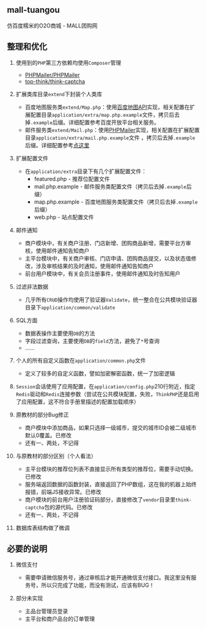 ## mall-tuangou

仿百度糯米的O2O商城 - MALL团购网

## 整理和优化

1. 使用到的`PHP`第三方依赖均使用`Composer`管理

    * [PHPMailer/PHPMailer](https://github.com/PHPMailer/PHPMailer)
    * [top-think/think-captcha](https://github.com/top-think/think-captcha)

2. 扩展类库目录`extend`下封装个人类库

    * 百度地图服务类`extend/Map.php`：使用[百度地图API](http://lbsyun.baidu.com/)实现，相关配置在扩展配置目录`application/extra/map.php.example`文件，拷贝后去掉`.example`后缀。详细配置参考百度开放平台相关服务。
    * 邮件服务类`extend/Mail.php`：使用[PHPMailer](https://github.com/PHPMailer/PHPMailer)实现，相关配置在扩展配置目录`application/extra/mail.php.example`文件 ，拷贝后去掉`.example`后缀。详细配置参考[点这里](https://github.com/PHPMailer/PHPMailer/blob/master/class.phpmailer.php)

3. 扩展配置文件

    * 在`application/extra`目录下有几个扩展配置文件：
        * featured.php - 推荐位配置文件
        * mail.php.example - 邮件服务类配置文件（拷贝后去掉`.example`后缀）
        * map.php.example - 百度地图服务类配置文件（拷贝后去掉`.example`后缀）
        * web.php - 站点配置文件

4. 邮件通知
   
    * 商户模块中，有关商户注册、门店新增、团购商品新增，需要平台方审核，使用邮件通知告知商户
    * 主平台模块中，有关商户审核、门店申请、团购商品提交，以及状态值修改，涉及审核结果的及时通知，使用邮件通知告知商户
    * 前台用户模块中，有关会员注册事件，使用邮件通知及时告知用户

5. 过滤非法数据
    
    * 几乎所有`CRUD`操作均使用了验证器`Validate`，统一整合在公共模块验证器目录下`application/common/validate`

6. SQL方面

    * 数据表操作主要使用`DB`的方法
    * 字段过滤查询，主要使用`DB`的`field`方法，避免了`*`号查询
    * ......

7. 个人的所有自定义函数在`application/common.php`文件

    * 定义了较多的自定义函数，譬如加密解密函数，统一了加密逻辑

8. `Session`会话使用了应用配置，在`application/config.php`210行附近，指定`Redis`驱动和`Redis`连接参数（尝试在公共模块配置，失败，`ThinkPHP`还是启用了应用配置，这不符合手册里描述的配置加载顺序）

9. 原教材的部分Bug修正

    * 商户模块中添加商品，如果只选择一级城市，提交的城市ID会被二级城市默认0覆盖。已修改
    * 还有一、两处，不记得

10. 与原教材的部分区别（个人看法）

    * 主平台模块的推荐位列表不直接显示所有类型的推荐位，需要手动切换。已修改
    * 服务端返回数据的函数封装，直接返回了PHP数组，这在我的机器上始终报错，前端JS接收异常。已修改
    * 商户模块的前台用户注册验证码部分，直接修改了`vendor`目录里`think-captcha`包的源代码。已修改
    * 还有一、两处，不记得

11. 数据库表结构做了微调

## 必要的说明

1. 微信支付
    
    * 需要申请微信服务号，通过审核后才能开通微信支付接口。我这里没有服务号，所以只完成了功能，而没有测试，应该有BUG！

2. 部分未实现
    
    * 主品台管理员登录
    * 主平台和商户品台的订单管理
